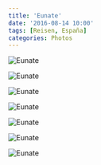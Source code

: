 ```yaml
---
title: 'Eunate'
date: '2016-08-14 10:00'
tags: [Reisen, España]
categories: Photos
---
```


<div class='preview'><img src='{{urls.media}}/EunateOK.jpg' alt='Eunate'></div>

<a id='1cdcd6b088f296c2f2d09e86bc4894ca-800'></a>![Eunate]({{urls.media}}/1cdcd6b088f296c2f2d09e86bc4894ca-800.jpg 'Подсолнечное поле.')

<a id='e1ba1fd9857bff2b68cea0f3e2f441dc-800'></a>![Eunate]({{urls.media}}/e1ba1fd9857bff2b68cea0f3e2f441dc-800.jpg 'Вид с дороги.')

<a id='1a3cd9c9c26db1a1a78207a8005b2912-800'></a>![Eunate]({{urls.media}}/1a3cd9c9c26db1a1a78207a8005b2912-800.jpg 'Архитектурно церковь довольно необычна.')

<a id='b6ee4bcba3791aa5f8130a8c68800f51-800'></a>![Eunate]({{urls.media}}/b6ee4bcba3791aa5f8130a8c68800f51-800.jpg 'Чуть сбоку.')

<a id='00bb92b94b8d17c09547b64f79c174cd-800'></a>![Eunate]({{urls.media}}/00bb92b94b8d17c09547b64f79c174cd-800.jpg 'Фрактальный портал.')

<a id='aea66cf24bcaec7c49f9a4072b2a8271-800'></a>![Eunate]({{urls.media}}/aea66cf24bcaec7c49f9a4072b2a8271-800.jpg 'Тыл.')
